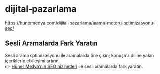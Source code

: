 # dijital-pazarlama
https://hunermedya.com/dijital-pazarlama/arama-motoru-optimizasyonu-seo/


## Sesli Aramalarda Fark Yaratın

Sesli arama optimizasyonu ile aramalarda öne çıkın; konuşma diline yakın içeriklerle etkileşimi artırın.  
👉 [Hüner Medya’nın SEO hizmetleri](https://hunermedya.com/dijital-pazarlama/arama-motoru-optimizasyonu-seo/) ile sesli aramalarda fark yaratın.
